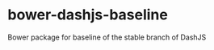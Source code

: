 bower-dashjs-baseline
=====================

Bower package for baseline of the stable branch of DashJS
